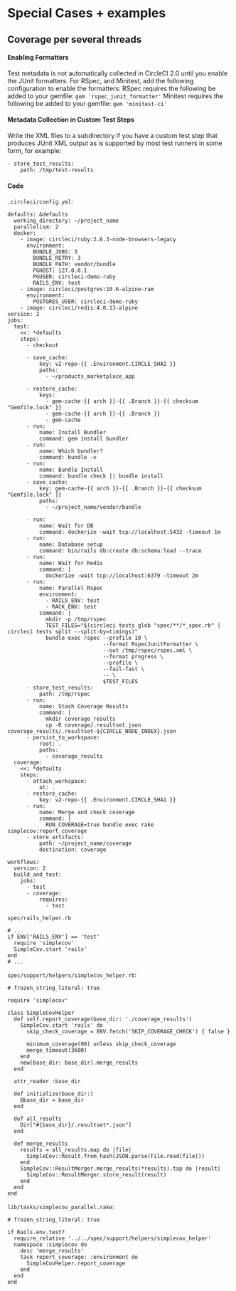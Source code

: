 # Special Cases + examples

## Coverage per several threads
#### Enabling Formatters
Test metadata is not automatically collected in CircleCI 2.0 until you enable the JUnit formatters. For RSpec, and Minitest, add the following configuration to enable the formatters:
RSpec requires the following be added to your gemfile:
`gem 'rspec_junit_formatter'`
Minitest requires the following be added to your gemfile:
`gem 'minitest-ci'`

#### Metadata Collection in Custom Test Steps
Write the XML files to a subdirectory if you have a custom test step that produces JUnit XML output as is supported by most test runners in some form, for example:
```
- store_test_results:
    path: /tmp/test-results
```

#### Code
`.circleci/config.yml`:
```
defaults: &defaults
  working_directory: ~/project_name
  parallelism: 2
  docker:
    - image: circleci/ruby:2.6.3-node-browsers-legacy
      environment:
        BUNDLE_JOBS: 3
        BUNDLE_RETRY: 3
        BUNDLE_PATH: vendor/bundle
        PGHOST: 127.0.0.1
        PGUSER: circleci-demo-ruby
        RAILS_ENV: test
    - image: circleci/postgres:10.6-alpine-ram
      environment:
        POSTGRES_USER: circleci-demo-ruby
    - image: circleci/redis:4.0.13-alpine
version: 2
jobs:
  test:
    <<: *defaults
    steps:
      - checkout

      - save_cache:
          key: v2-repo-{{ .Environment.CIRCLE_SHA1 }}
          paths:
            - ~/products_marketplace_app

      - restore_cache:
          keys:
            - gem-cache-{{ arch }}-{{ .Branch }}-{{ checksum "Gemfile.lock" }}
            - gem-cache-{{ arch }}-{{ .Branch }}
            - gem-cache
      - run:
          name: Install Bundler
          command: gem install bundler
      - run:
          name: Which bundler?
          command: bundle -v
      - run:
          name: Bundle Install
          command: bundle check || bundle install
      - save_cache:
          key: gem-cache-{{ arch }}-{{ .Branch }}-{{ checksum "Gemfile.lock" }}
          paths:
            - ~/project_name/vendor/bundle

      - run:
          name: Wait for DB
          command: dockerize -wait tcp://localhost:5432 -timeout 1m
      - run:
          name: Database setup
          command: bin/rails db:create db:schema:load --trace
      - run:
          name: Wait for Redis
          command: |
            dockerize -wait tcp://localhost:6379 -timeout 2m
      - run:
          name: Parallel Rspec
          environment:
            - RAILS_ENV: test
            - RACK_ENV: test
          command: |
            mkdir -p /tmp/rspec
            TEST_FILES="$(circleci tests glob "spec/**/*_spec.rb" | circleci tests split --split-by=timings)"
            bundle exec rspec --profile 10 \
                              --format RspecJunitFormatter \
                              --out /tmp/rspec/rspec.xml \
                              --format progress \
                              --profile \
                              --fail-fast \
                              -- \
                              $TEST_FILES
      - store_test_results:
          path: /tmp/rspec
      - run:
          name: Stash Coverage Results
          command: |
            mkdir coverage_results
            cp -R coverage/.resultset.json coverage_results/.resultset-${CIRCLE_NODE_INDEX}.json
      - persist_to_workspace:
          root: .
          paths:
            - coverage_results
  coverage:
    <<: *defaults
    steps:
      - attach_workspace:
          at: .
      - restore_cache:
          key: v2-repo-{{ .Environment.CIRCLE_SHA1 }}
      - run:
          name: Merge and check coverage
          command: |
            RUN_COVERAGE=true bundle exec rake simplecov:report_coverage
      - store_artifacts:
          path: ~/project_name/coverage
          destination: coverage

workflows:
  version: 2
  build_and_test:
    jobs:
      - test
      - coverage:
          requires:
            - test
```
`spec/rails_helper.rb`
```
# ...
if ENV['RAILS_ENV'] == 'test'
  require 'simplecov'
  SimpleCov.start 'rails'
end
# ...
```
`spec/support/helpers/simplecov_helper.rb`:
```
# frozen_string_literal: true

require 'simplecov'

class SimpleCovHelper
  def self.report_coverage(base_dir: './coverage_results')
    SimpleCov.start 'rails' do
      skip_check_coverage = ENV.fetch('SKIP_COVERAGE_CHECK') { false }

      minimum_coverage(90) unless skip_check_coverage
      merge_timeout(3600)
    end
    new(base_dir: base_dir).merge_results
  end

  attr_reader :base_dir

  def initialize(base_dir:)
    @base_dir = base_dir
  end

  def all_results
    Dir["#{base_dir}/.resultset*.json"]
  end

  def merge_results
    results = all_results.map do |file|
      SimpleCov::Result.from_hash(JSON.parse(File.read(file)))
    end
    SimpleCov::ResultMerger.merge_results(*results).tap do |result|
      SimpleCov::ResultMerger.store_result(result)
    end
  end
end
```
`lib/tasks/simplecov_parallel.rake`:
```
# frozen_string_literal: true

if Rails.env.test?
  require_relative '../../spec/support/helpers/simplecov_helper'
  namespace :simplecov do
    desc 'merge_results'
    task report_coverage: :environment do
      SimpleCovHelper.report_coverage
    end
  end
end
```
